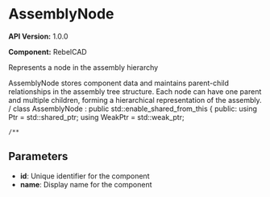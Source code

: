 # AssemblyNode

**API Version:** 1.0.0

**Component:** RebelCAD

Represents a node in the assembly hierarchy

AssemblyNode stores component data and maintains parent-child relationships
in the assembly tree structure. Each node can have one parent and multiple
children, forming a hierarchical representation of the assembly.
/
class AssemblyNode : public std::enable_shared_from_this<AssemblyNode> {
public:
    using Ptr = std::shared_ptr<AssemblyNode>;
    using WeakPtr = std::weak_ptr<AssemblyNode>;

    /**

## Parameters

- **id**: Unique identifier for the component
- **name**: Display name for the component

